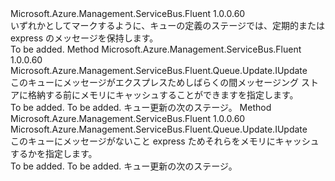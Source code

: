 <Type Name="IWithExpressMessage" FullName="Microsoft.Azure.Management.ServiceBus.Fluent.Queue.Update.IWithExpressMessage">
  <TypeSignature Language="C#" Value="public interface IWithExpressMessage" />
  <TypeSignature Language="ILAsm" Value=".class public interface auto ansi abstract IWithExpressMessage" />
  <TypeSignature Language="DocId" Value="T:Microsoft.Azure.Management.ServiceBus.Fluent.Queue.Update.IWithExpressMessage" />
  <TypeSignature Language="VB.NET" Value="Public Interface IWithExpressMessage" />
  <TypeSignature Language="F#" Value="type IWithExpressMessage = interface" />
  <AssemblyInfo>
    <AssemblyName>Microsoft.Azure.Management.ServiceBus.Fluent</AssemblyName>
    <AssemblyVersion>1.0.0.60</AssemblyVersion>
  </AssemblyInfo>
  <Interfaces />
  <Docs>
    <summary>
            いずれかとしてマークするように、キューの定義のステージでは、定期的または express のメッセージを保持します。
            </summary>
    <remarks>To be added.</remarks>
  </Docs>
  <Members>
    <Member MemberName="WithExpressMessage">
      <MemberSignature Language="C#" Value="public Microsoft.Azure.Management.ServiceBus.Fluent.Queue.Update.IUpdate WithExpressMessage ();" />
      <MemberSignature Language="ILAsm" Value=".method public hidebysig newslot virtual instance class Microsoft.Azure.Management.ServiceBus.Fluent.Queue.Update.IUpdate WithExpressMessage() cil managed" />
      <MemberSignature Language="DocId" Value="M:Microsoft.Azure.Management.ServiceBus.Fluent.Queue.Update.IWithExpressMessage.WithExpressMessage" />
      <MemberSignature Language="VB.NET" Value="Public Function WithExpressMessage () As IUpdate" />
      <MemberSignature Language="F#" Value="abstract member WithExpressMessage : unit -&gt; Microsoft.Azure.Management.ServiceBus.Fluent.Queue.Update.IUpdate" Usage="iWithExpressMessage.WithExpressMessage " />
      <MemberType>Method</MemberType>
      <AssemblyInfo>
        <AssemblyName>Microsoft.Azure.Management.ServiceBus.Fluent</AssemblyName>
        <AssemblyVersion>1.0.0.60</AssemblyVersion>
      </AssemblyInfo>
      <ReturnValue>
        <ReturnType>Microsoft.Azure.Management.ServiceBus.Fluent.Queue.Update.IUpdate</ReturnType>
      </ReturnValue>
      <Parameters />
      <Docs>
        <summary>
            このキューにメッセージがエクスプレスためしばらくの間メッセージング ストアに格納する前にメモリにキャッシュすることができますを指定します。
            </summary>
        <returns>To be added.</returns>
        <remarks>To be added.</remarks>
        <return>キュー更新の次のステージ。</return>
      </Docs>
    </Member>
    <Member MemberName="WithoutExpressMessage">
      <MemberSignature Language="C#" Value="public Microsoft.Azure.Management.ServiceBus.Fluent.Queue.Update.IUpdate WithoutExpressMessage ();" />
      <MemberSignature Language="ILAsm" Value=".method public hidebysig newslot virtual instance class Microsoft.Azure.Management.ServiceBus.Fluent.Queue.Update.IUpdate WithoutExpressMessage() cil managed" />
      <MemberSignature Language="DocId" Value="M:Microsoft.Azure.Management.ServiceBus.Fluent.Queue.Update.IWithExpressMessage.WithoutExpressMessage" />
      <MemberSignature Language="VB.NET" Value="Public Function WithoutExpressMessage () As IUpdate" />
      <MemberSignature Language="F#" Value="abstract member WithoutExpressMessage : unit -&gt; Microsoft.Azure.Management.ServiceBus.Fluent.Queue.Update.IUpdate" Usage="iWithExpressMessage.WithoutExpressMessage " />
      <MemberType>Method</MemberType>
      <AssemblyInfo>
        <AssemblyName>Microsoft.Azure.Management.ServiceBus.Fluent</AssemblyName>
        <AssemblyVersion>1.0.0.60</AssemblyVersion>
      </AssemblyInfo>
      <ReturnValue>
        <ReturnType>Microsoft.Azure.Management.ServiceBus.Fluent.Queue.Update.IUpdate</ReturnType>
      </ReturnValue>
      <Parameters />
      <Docs>
        <summary>
            このキューにメッセージがないこと express ためそれらをメモリにキャッシュするかを指定します。
            </summary>
        <returns>To be added.</returns>
        <remarks>To be added.</remarks>
        <return>キュー更新の次のステージ。</return>
      </Docs>
    </Member>
  </Members>
</Type>